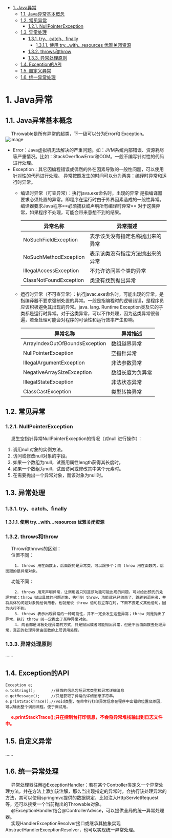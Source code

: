 
<!-- TOC -->

- [1. Java异常](#1-java异常)
    - [1.1. Java异常基本概念](#11-java异常基本概念)
    - [1.2. 常见异常](#12-常见异常)
        - [1.2.1. NullPointerException](#121-nullpointerexception)
    - [1.3. 异常处理](#13-异常处理)
        - [1.3.1. try、catch、finally](#131-trycatchfinally)
            - [1.3.1.1. 使用 try...with...resources 优雅关闭资源](#1311-使用-trywithresources-优雅关闭资源)
        - [1.3.2. throws和throw](#132-throws和throw)
        - [1.3.3. 异常处理原则](#133-异常处理原则)
    - [1.4. Exception的API](#14-exception的api)
    - [1.5. 自定义异常](#15-自定义异常)
    - [1.6. 统一异常处理](#16-统一异常处理)

<!-- /TOC -->


<!-- 
异常处理、请求失败处理
https://www.hangge.com/blog/cache/detail_2519.html

-->

# 1. Java异常  
## 1.1. Java异常基本概念  
&emsp; Throwable是所有异常的超类，下一级可以分为Error和 Exception。  
![image](https://gitee.com/wt1814/pic-host/raw/master/images/java/exception/exception-1.png)  
* Error：Java虚拟机无法解决的严重问题。如：JVM系统内部错误、资源耗尽等严重情况。比如：StackOverflowError和OOM。一般不编写针对性的代码进行处理。
* Exception：其它因编程错误或偶然的外在因素导致的一般性问题，可以使用针对性的代码进行处理。
异常按照发生的时间可以分为两类：编译时异常和运行时异常。  
    * 编译时异常（可查异常）：执行java.exe命名时，出现的异常 是指编译器要求必须处置的异常。即程序在运行时由于外界因素造成的一般性异常。编译器要求Java程序==必须捕获或声明所有编译时异常== 对于这类异常，如果程序不处理，可能会带来意想不到的结果。  

        |异常名称|异常描述|
        |---|---|
        |NoSuchFieldException	|表示该类没有指定名称抛出来的异常|
        |NoSuchMethodException	|表示该类没有指定方法抛出来的异常|
        |IllegalAccessException	|不允许访问某个类的异常|
        |ClassNotFoundException	|类没有找到抛出异常|

    * 运行时异常（不可查异常）：执行javac.exe命名时，可能出现的异常。是指编译器不要求强制处置的异常。一般是指编程时的逻辑错误，是程序员应该积极避免其出现的异常。java. lang. Runtime Exception类及它的子类都是运行时异常。对于这类异常，可以不作处理，因为这类异常很普遍，若全处理可能会对程序的可读性和运行效率产生影响。  

        |异常名称|异常描述|
        |---|---|
        |ArrayIndexOutOfBoundsException	|数组越界异常|
        |NullPointerException	|空指针异常|
        |IllegalArgumentException	|非法参数异常|
        |NegativeArraySizeException	|数组长度为负异常|
        |IllegalStateException	|非法状态异常|
        |ClassCastException	|类型转换异常|

## 1.2. 常见异常  
### 1.2.1. NullPointerException  
&emsp; 发生空指针异常NullPointerException的情况（对null 进行操作）：  
1. 调用null对象的实例方法。  
2. 访问或修改null对象的字段。  
3. 如果一个数组为null，试图用属性length获得其长度时。  
4. 如果一个数组为null，试图访问或修改其中某个元素时。  
5. 在需要抛出一个异常对象，而该对象为null时。  


## 1.3. 异常处理  
### 1.3.1. try、catch、finally  

#### 1.3.1.1. 使用 try...with...resources 优雅关闭资源  


### 1.3.2. throws和throw  
&emsp; Throw和throws的区别：  
&emsp; 位置不同：  

        1. throws 用在函数上，后面跟的是异常类，可以跟多个；而 throw 用在函数内，后面跟的是异常对象。  

&emsp; 功能不同：  

        2. throws 用来声明异常，让调用者只知道该功能可能出现的问题，可以给出预先的处理方式；throw 抛出具体的问题对象，执行到 throw，功能就已经结束了，跳转到调用者，并将具体的问题对象抛给调用者。也就是说 throw 语句独立存在时，下面不要定义其他语句，因为执行不到。  
        3. throws 表示出现异常的一种可能性，并不一定会发生这些异常；throw 则是抛出了异常，执行 throw 则一定抛出了某种异常对象。  
        4. 两者都是消极处理异常的方式，只是抛出或者可能抛出异常，但是不会由函数去处理异常，真正的处理异常由函数的上层调用处理。  

### 1.3.3. 异常处理原则  
......

## 1.4. Exception的API  

```
Exception e; 
e.toString();       //获取的信息包括异常类型和异常详细消息
e.getMessage();     //只是获取了异常的详细消息字符串。
e.printStackTrace();//void类型，在命令行打印异常信息在程序中出错的位置及原因，可以输出整个调用流程。便于调试用。
```
&emsp; **<font color = "red">e.printStackTrace();只在控制台打印信息，不会将异常堆栈输出到日志文件中。</font>**  

## 1.5. 自定义异常 
......

## 1.6. 统一异常处理  
&emsp; 异常处理器注解@ExceptionHandler：若在某个Controller类定义一个异常处理方法，并在方法上添加该注解，那么当出现指定的异常时，会执行该处理异常的方法，其可以使用springmvc提供的数据绑定，比如注入HttpServletRequest等，还可以接受一个当前抛出的Throwable对象。  
&emsp; @ExceptionHandler结合@ControllerAdvice，可以提供全局的统一异常处理器。  
&emsp; 实现HandlerExceptionResolver接口或继承其抽象实现 AbstractHandlerExceptionResolver，也可以实现统一异常处理。  




